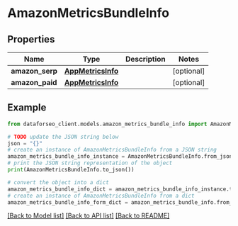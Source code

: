 # AmazonMetricsBundleInfo


## Properties

Name | Type | Description | Notes
------------ | ------------- | ------------- | -------------
**amazon_serp** | [**AppMetricsInfo**](AppMetricsInfo.md) |  | [optional] 
**amazon_paid** | [**AppMetricsInfo**](AppMetricsInfo.md) |  | [optional] 

## Example

```python
from dataforseo_client.models.amazon_metrics_bundle_info import AmazonMetricsBundleInfo

# TODO update the JSON string below
json = "{}"
# create an instance of AmazonMetricsBundleInfo from a JSON string
amazon_metrics_bundle_info_instance = AmazonMetricsBundleInfo.from_json(json)
# print the JSON string representation of the object
print(AmazonMetricsBundleInfo.to_json())

# convert the object into a dict
amazon_metrics_bundle_info_dict = amazon_metrics_bundle_info_instance.to_dict()
# create an instance of AmazonMetricsBundleInfo from a dict
amazon_metrics_bundle_info_form_dict = amazon_metrics_bundle_info.from_dict(amazon_metrics_bundle_info_dict)
```
[[Back to Model list]](../README.md#documentation-for-models) [[Back to API list]](../README.md#documentation-for-api-endpoints) [[Back to README]](../README.md)


